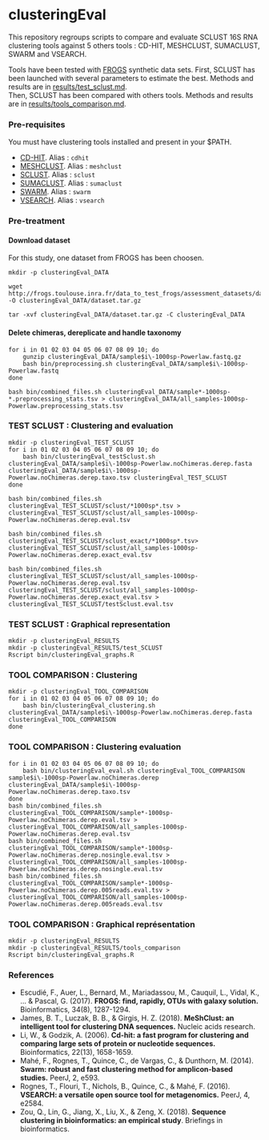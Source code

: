 # clusteringEval

This repository regroups scripts to compare and evaluate SCLUST 16S RNA clustering tools against 5 others tools : CD-HIT, MESHCLUST, SUMACLUST, SWARM and VSEARCH. 

Tools have been tested with [FROGS](http://frogs.toulouse.inra.fr/) synthetic data sets. 
First, SCLUST has been launched with several parameters to estimate the best. Methods and results are in [results/test_sclust.md](results/test_sclust.md).  
Then, SCLUST has been compared with others tools. Methods and results are in [results/tools_comparison.md](results/tools_comparison.md). 

### Pre-requisites 
You must have clustering tools installed and present in your $PATH. 
* [CD-HIT](http://weizhongli-lab.org/cd-hit/). Alias : `cdhit`
* [MESHCLUST](https://github.com/TulsaBioinformaticsToolsmith/MeShClust). Alias : `meshclust`
* [SCLUST](https://projets.isima.fr/sclust/Expe.html). Alias : `sclust`
* [SUMACLUST](https://git.metabarcoding.org/obitools/sumaclust/wikis/home). Alias : `sumaclust` 
* [SWARM](https://github.com/torognes/swarm). Alias : `swarm`
* [VSEARCH](https://github.com/torognes/vsearch). Alias : `vsearch`

### Pre-treatment 

#### Download dataset 
For this study, one dataset from FROGS has been choosen. 
```
mkdir -p clusteringEval_DATA 

wget http://frogs.toulouse.inra.fr/data_to_test_frogs/assessment_datasets/datasets_silva/1000sp/dataset_1/V4V4/powerlaw/dataset.tar.gz -O clusteringEval_DATA/dataset.tar.gz 

tar -xvf clusteringEval_DATA/dataset.tar.gz -C clusteringEval_DATA
```

#### Delete chimeras, dereplicate and handle taxonomy 
```
for i in 01 02 03 04 05 06 07 08 09 10; do 
	gunzip clusteringEval_DATA/sample$i\-1000sp-Powerlaw.fastq.gz 
	bash bin/preprocessing.sh clusteringEval_DATA/sample$i\-1000sp-Powerlaw.fastq
done 

bash bin/combined_files.sh clusteringEval_DATA/sample*-1000sp-*.preprocessing_stats.tsv > clusteringEval_DATA/all_samples-1000sp-Powerlaw.preprocessing_stats.tsv
```

### TEST SCLUST : Clustering and evaluation 

```
mkdir -p clusteringEval_TEST_SCLUST
for i in 01 02 03 04 05 06 07 08 09 10; do 
	bash bin/clusteringEval_testSclust.sh clusteringEval_DATA/sample$i\-1000sp-Powerlaw.noChimeras.derep.fasta clusteringEval_DATA/sample$i\-1000sp-Powerlaw.noChimeras.derep.taxo.tsv clusteringEval_TEST_SCLUST
done 

bash bin/combined_files.sh clusteringEval_TEST_SCLUST/sclust/*1000sp*.tsv > clusteringEval_TEST_SCLUST/sclust/all_samples-1000sp-Powerlaw.noChimeras.derep.eval.tsv 

bash bin/combined_files.sh clusteringEval_TEST_SCLUST/sclust_exact/*1000sp*.tsv> 
clusteringEval_TEST_SCLUST/sclust/all_samples-1000sp-Powerlaw.noChimeras.derep.exact_eval.tsv 

bash bin/combined_files.sh clusteringEval_TEST_SCLUST/sclust/all_samples-1000sp-Powerlaw.noChimeras.derep.eval.tsv clusteringEval_TEST_SCLUST/sclust/all_samples-1000sp-Powerlaw.noChimeras.derep.exact_eval.tsv > clusteringEval_TEST_SCLUST/testSclust.eval.tsv
```

### TEST SCLUST : Graphical representation 
```
mkdir -p clusteringEval_RESULTS 
mkdir -p clusteringEval_RESULTS/test_SCLUST
Rscript bin/clusteringEval_graphs.R
```

### TOOL COMPARISON : Clustering 

```
mkdir -p clusteringEval_TOOL_COMPARISON
for i in 01 02 03 04 05 06 07 08 09 10; do 
	bash bin/clusteringEval_clustering.sh clusteringEval_DATA/sample$i\-1000sp-Powerlaw.noChimeras.derep.fasta clusteringEval_TOOL_COMPARISON
done 
```

### TOOL COMPARISON : Clustering evaluation 

```
for i in 01 02 03 04 05 06 07 08 09 10; do 
	bash bin/clusteringEval_eval.sh clusteringEval_TOOL_COMPARISON sample$i\-1000sp-Powerlaw.noChimeras.derep clusteringEval_DATA/sample$i\-1000sp-Powerlaw.noChimeras.derep.taxo.tsv 
done 
bash bin/combined_files.sh clusteringEval_TOOL_COMPARISON/sample*-1000sp-Powerlaw.noChimeras.derep.eval.tsv > clusteringEval_TOOL_COMPARISON/all_samples-1000sp-Powerlaw.noChimeras.derep.eval.tsv
bash bin/combined_files.sh clusteringEval_TOOL_COMPARISON/sample*-1000sp-Powerlaw.noChimeras.derep.nosingle.eval.tsv > clusteringEval_TOOL_COMPARISON/all_samples-1000sp-Powerlaw.noChimeras.derep.nosingle.eval.tsv
bash bin/combined_files.sh clusteringEval_TOOL_COMPARISON/sample*-1000sp-Powerlaw.noChimeras.derep.005reads.eval.tsv > clusteringEval_TOOL_COMPARISON/all_samples-1000sp-Powerlaw.noChimeras.derep.005reads.eval.tsv
```

### TOOL COMPARISON : Graphical représentation 

```
mkdir -p clusteringEval_RESULTS
mkdir -p clusteringEval_RESULTS/tools_comparison 
Rscript bin/clusteringEval_graphs.R 
```


### References 
* Escudié, F., Auer, L., Bernard, M., Mariadassou, M., Cauquil, L., Vidal, K., ... & Pascal, G. (2017). **FROGS: find, rapidly, OTUs with galaxy solution.** Bioinformatics, 34(8), 1287-1294.
* James, B. T., Luczak, B. B., & Girgis, H. Z. (2018). **MeShClust: an intelligent tool for clustering DNA sequences.** Nucleic acids research.
* Li, W., & Godzik, A. (2006). **Cd-hit: a fast program for clustering and comparing large sets of protein or nucleotide sequences.** Bioinformatics, 22(13), 1658-1659.  
* Mahé, F., Rognes, T., Quince, C., de Vargas, C., & Dunthorn, M. (2014). **Swarm: robust and fast clustering method for amplicon-based studies.** PeerJ, 2, e593.  
* Rognes, T., Flouri, T., Nichols, B., Quince, C., & Mahé, F. (2016). **VSEARCH: a versatile open source tool for metagenomics.** PeerJ, 4, e2584.  
* Zou, Q., Lin, G., Jiang, X., Liu, X., & Zeng, X. (2018). **Sequence clustering in bioinformatics: an empirical study**. Briefings in bioinformatics. 





 
